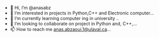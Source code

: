 - 👋 Hi, I’m @anasabz
- 👀 I’m interested in projects in Python,C++ and Electronic computer...
- 🌱 I’m currently learning computer ing in university ..
- 💞️ I’m looking to collaborate on project in Python and, C++,...
- 📫 How to reach me anas.abzaoui.1@ulaval.ca...

<!---
anasabz/anasabz is a ✨ special ✨ repository because its `README.md` (this file) appears on your GitHub profile.
You can click the Preview link to take a look at your changes.
--->
